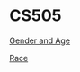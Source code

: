 # CS505


[Gender and Age](Twitter%20User%20Age%20and%20Gender.ipynb)

[Race](Twitter%20User%20Race.ipynb)
